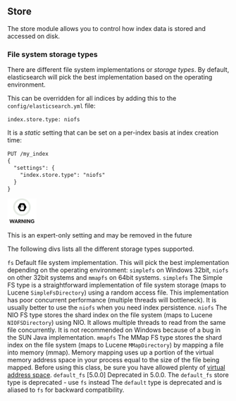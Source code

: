 ## Store

The store module allows you to control how index data is stored and accessed on disk.

### File system storage types

There are different file system implementations or _storage types_. By default, elasticsearch will pick the best implementation based on the operating environment.

This can be overridden for all indices by adding this to the `config/elasticsearch.yml` file:
    
    
    index.store.type: niofs

It is a _static_ setting that can be set on a per-index basis at index creation time:
    
    
    PUT /my_index
    {
      "settings": {
        "index.store.type": "niofs"
      }
    }

![Warning](/images/icons/warning.png)

This is an expert-only setting and may be removed in the future 

The following divs lists all the different storage types supported.

`fs`
     Default file system implementation. This will pick the best implementation depending on the operating environment: `simplefs` on Windows 32bit, `niofs` on other 32bit systems and `mmapfs` on 64bit systems. 
`simplefs`
     The Simple FS type is a straightforward implementation of file system storage (maps to Lucene `SimpleFsDirectory`) using a random access file. This implementation has poor concurrent performance (multiple threads will bottleneck). It is usually better to use the `niofs` when you need index persistence. 
`niofs`
     The NIO FS type stores the shard index on the file system (maps to Lucene `NIOFSDirectory`) using NIO. It allows multiple threads to read from the same file concurrently. It is not recommended on Windows because of a bug in the SUN Java implementation. 
`mmapfs`
     The MMap FS type stores the shard index on the file system (maps to Lucene `MMapDirectory`) by mapping a file into memory (mmap). Memory mapping uses up a portion of the virtual memory address space in your process equal to the size of the file being mapped. Before using this class, be sure you have allowed plenty of [virtual address space](vm-max-map-count.html). 
`default_fs` [5.0.0] Deprecated in 5.0.0. The `default_fs` store type is deprecated - use `fs` instead 
     The `default` type is deprecated and is aliased to `fs` for backward compatibility. 
